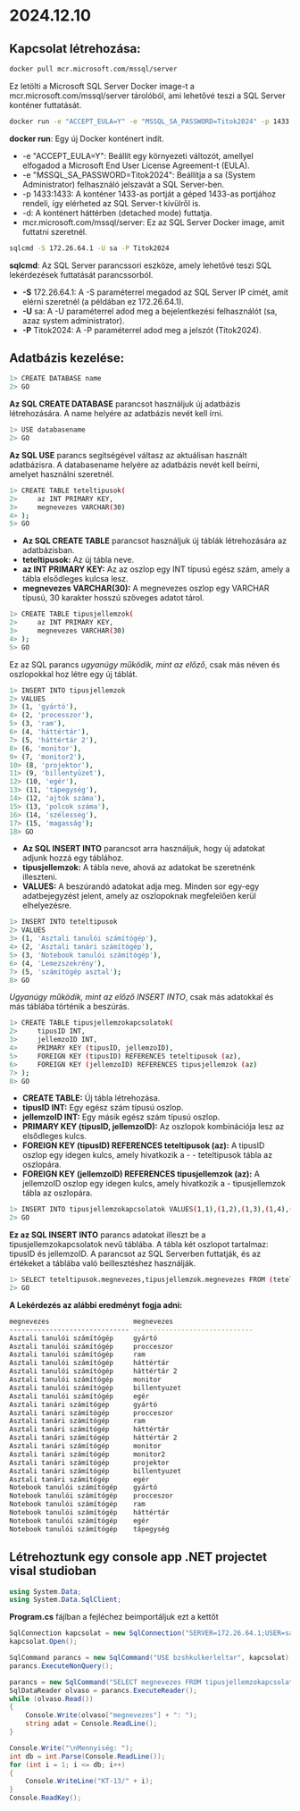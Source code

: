 # 2024.12.10

## Kapcsolat létrehozása:


```bash
docker pull mcr.microsoft.com/mssql/server
```
Ez letölti a Microsoft SQL Server Docker image-t a mcr.microsoft.com/mssql/server tárolóból, ami lehetővé teszi a SQL Server konténer futtatását.



```bash
docker run -e "ACCEPT_EULA=Y" -e "MSSQL_SA_PASSWORD=Titok2024" -p 1433:1433 -d mcr.microsoft.com/mssql/server
```
**docker run**: Egy új Docker konténert indít.
- -e "ACCEPT_EULA=Y": Beállít egy környezeti változót, amellyel elfogadod a Microsoft End User License Agreement-t (EULA).
- -e "MSSQL_SA_PASSWORD=Titok2024": Beállítja a sa (System Administrator) felhasználó jelszavát a SQL Server-ben.
- -p 1433:1433: A konténer 1433-as portját a géped 1433-as portjához rendeli, így elérheted az SQL Server-t kívülről is.
- -d: A konténert háttérben (detached mode) futtatja.
- mcr.microsoft.com/mssql/server: Ez az SQL Server Docker image, amit futtatni szeretnél.



```bash
sqlcmd -S 172.26.64.1 -U sa -P Titok2024
```
**sqlcmd**: Az SQL Server parancssori eszköze, amely lehetővé teszi SQL lekérdezések futtatását parancssorból.
- **-S** 172.26.64.1: A -S paraméterrel megadod az SQL Server IP címét, amit elérni szeretnél (a példában ez 172.26.64.1).
- **-U** sa: A -U paraméterrel adod meg a bejelentkezési felhasználót (sa, azaz system administrator).
- **-P** Titok2024: A -P paraméterrel adod meg a jelszót (Titok2024).

## Adatbázis kezelése:

```bash
1> CREATE DATABASE name
2> GO
```
**Az SQL CREATE DATABASE** parancsot használjuk új adatbázis létrehozására. A name helyére az adatbázis nevét kell írni.



```bash
1> USE databasename
2> GO
```
**Az SQL USE** parancs segítségével váltasz az aktuálisan használt adatbázisra. A databasename helyére az adatbázis nevét kell beírni, amelyet használni szeretnél.



```bash
1> CREATE TABLE teteltipusok(
2>     az INT PRIMARY KEY,
3>     megnevezes VARCHAR(30)
4> );
5> GO
```
- **Az SQL CREATE TABLE** parancsot használjuk új táblák létrehozására az adatbázisban.
- **teteltipusok:** Az új tábla neve.
- **az INT PRIMARY KEY:** Az az oszlop egy INT típusú egész szám, amely a tábla elsődleges kulcsa lesz.
- **megnevezes VARCHAR(30):** A megnevezes oszlop egy VARCHAR típusú, 30 karakter hosszú szöveges adatot tárol.



```bash
1> CREATE TABLE tipusjellemzok(
2>     az INT PRIMARY KEY,
3>     megnevezes VARCHAR(30)
4> );
5> GO
```
Ez az SQL parancs *ugyanúgy működik, mint az előző*, csak más néven és oszlopokkal hoz létre egy új táblát.



```bash
1> INSERT INTO tipusjellemzok 
2> VALUES 
3> (1, 'gyártó'),
4> (2, 'processzor'),
5> (3, 'ram'),
6> (4, 'háttértár'),
7> (5, 'háttértár 2'),
8> (6, 'monitor'),
9> (7, 'monitor2'),
10> (8, 'projektor'),
11> (9, 'billentyűzet'),
12> (10, 'egér'),
13> (11, 'tápegység'),
14> (12, 'ajtók száma'),
15> (13, 'polcok száma'),
16> (14, 'szélesség'),
17> (15, 'magasság');
18> GO
```
- **Az SQL INSERT INTO** parancsot arra használjuk, hogy új adatokat adjunk hozzá egy táblához.
- **tipusjellemzok:** A tábla neve, ahová az adatokat be szeretnénk illeszteni.
- **VALUES:** A beszúrandó adatokat adja meg. Minden sor egy-egy adatbejegyzést jelent, amely az oszlopoknak megfelelően kerül elhelyezésre.



```bash
1> INSERT INTO teteltipusok  
2> VALUES
3> (1, 'Asztali tanulói számítógép'),
4> (2, 'Asztali tanári számítógép'),
5> (3, 'Notebook tanulói számítógép'),
6> (4, 'Lemezszekrény'),
7> (5, 'számítógép asztal');
8> GO
```
*Ugyanúgy működik, mint az előző INSERT INTO*, csak más adatokkal és más táblába történik a beszúrás.



```bash
1> CREATE TABLE tipusjellemzokapcsolatok(
2>     tipusID INT,
3>     jellemzoID INT,
4>     PRIMARY KEY (tipusID, jellemzoID),
5>     FOREIGN KEY (tipusID) REFERENCES teteltipusok (az),
6>     FOREIGN KEY (jellemzoID) REFERENCES tipusjellemzok (az)
7> );
8> GO
```
- **CREATE TABLE:** Új tábla létrehozása.
- **tipusID INT:** Egy egész szám típusú oszlop.
- **jellemzoID INT:** Egy másik egész szám típusú oszlop.
- **PRIMARY KEY (tipusID, jellemzoID):** Az oszlopok kombinációja lesz az elsődleges kulcs.
- **FOREIGN KEY (tipusID) REFERENCES teteltipusok (az):** A tipusID oszlop egy idegen kulcs, amely hivatkozik a - - teteltipusok tábla az oszlopára.
- **FOREIGN KEY (jellemzoID) REFERENCES tipusjellemzok (az):** A jellemzoID oszlop egy idegen kulcs, amely hivatkozik a - tipusjellemzok tábla az oszlopára.



```bash
1> INSERT INTO tipusjellemzokapcsolatok VALUES(1,1),(1,2),(1,3),(1,4),(1,5),(1,6),(1,9),(1,10),(2,1),(2,2),(2,3),(2,4),(2,5),(2,6),(2,7),(2,8),(2,9),(2,10),(3,1),(3,2),(3,3),(3,4),(3,10),(3,11);
2> GO
```
**Ez az SQL INSERT INTO** parancs adatokat illeszt be a tipusjellemzokapcsolatok nevű táblába. A tábla két oszlopot tartalmaz: tipusID és jellemzoID. A parancsot az SQL Serverben futtatják, és az értékeket a táblába való beillesztéshez használják.



```bash
1> SELECT teteltipusok.megnevezes,tipusjellemzok.megnevezes FROM (teteltipusok INNER JOIN tipusjellemzokapcsolatok ON teteltipusok.az=tipusID) INNER JOIN tipusjellemzok ON tipusjellemzok.az=jellemzoID;
2> GO
```
**A Lekérdezés az alábbi eredményt fogja adni:**
```bash
megnevezes                     megnevezes
------------------------------ ------------------------------
Asztali tanulói számítógép     gyártó
Asztali tanulói számítógép     procceszor
Asztali tanulói számítógép     ram
Asztali tanulói számítógép     háttértár
Asztali tanulói számítógép     háttértár 2
Asztali tanulói számítógép     monitor
Asztali tanulói számítógép     billentyuzet
Asztali tanulói számítógép     egér
Asztali tanári számítógép      gyártó
Asztali tanári számítógép      procceszor
Asztali tanári számítógép      ram
Asztali tanári számítógép      háttértár
Asztali tanári számítógép      háttértár 2
Asztali tanári számítógép      monitor
Asztali tanári számítógép      monitor2
Asztali tanári számítógép      projektor
Asztali tanári számítógép      billentyuzet
Asztali tanári számítógép      egér
Notebook tanulói számítógép    gyártó
Notebook tanulói számítógép    procceszor
Notebook tanulói számítógép    ram
Notebook tanulói számítógép    háttértár
Notebook tanulói számítógép    egér
Notebook tanulói számítógép    tápegység
```

## Létrehoztunk egy console app .NET projectet visal studioban

```cs
using System.Data;
using System.Data.SqlClient;
```
**Program.cs** fájlban a fejléchez beimportáljuk ezt a kettőt



```cs
SqlConnection kapcsolat = new SqlConnection("SERVER=172.26.64.1;USER=sa;PASSWORD=Titok2024");
kapcsolat.Open();

SqlCommand parancs = new SqlCommand("USE bzshkulkerleltar", kapcsolat);
parancs.ExecuteNonQuery();

parancs = new SqlCommand("SELECT megnevezes FROM tipusjellemzokapcsolatok, tipusjellemzok WHERE tipusID=1 AND jellemzoID=1",  kapcsolat);
SqlDataReader olvaso = parancs.ExecuteReader();
while (olvaso.Read())
{
    Console.Write(olvaso["megnevezes"] + ": ");
    string adat = Console.ReadLine();
}

Console.Write("\nMennyiség: ");
int db = int.Parse(Console.ReadLine());
for (int i = 1; i <= db; i++) 
{
    Console.WriteLine("KT-13/" + i);
}
Console.ReadKey();
```
